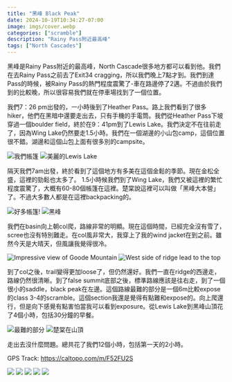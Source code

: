 ```yaml
---
title: "黑峰 Black Peak"
date: 2024-10-19T10:34:27-07:00
image: imgs/cover.webp
categories: ["scramble"]
description: "Rainy Pass附近最高峰"
tags: ["North Cascades"]
---
```

黑峰是Rainy Pass附近的最高峰，North Cascade很多地方都可以看到他。我們在去Rainy Pass之前去了Exit34 cragging，所以我們晚上7點才到。我們到達Pass的時候，被Rainy Pass的熱門程度震驚了-車在路邊停了2邁。不過由於我們到的比較晚，所以很容易我們就在停車場找到了一個位置。

我們7：26 pm出發的，一小時後到了Heather Pass。路上我們看到了很多hiker，他們在黑暗中還要走出去，只有手機的手電筒。我們從Heather Pass下坡穿過一個boulder field，終於在9：41pm到了Lewis Lake。我們決定不在往前走了，因為Wing Lake仍然要走1.5小時。我們在一個湖邊的小山包camp，這個位置很不錯。湖邊和這個山包上面有很多別的campsite。

![我們帳篷](imgs/camp.webp) ![美麗的Lewis Lake](imgs/lewis.webp)

隔天我們7am出發，終於看到了這個地方有多美在這個金鬆的季節。現在金松全盛，這裡的勁鬆也太多了。 1.5小時候我們到了Wing Lake，我們又被這裡的繁忙程度震驚了，大概有60-80個帳篷在這裡。楚棠說這裡可以叫做「黑峰大本營」了。不過大多數人都是在這裡backpacking的。

![好多帳篷!](imgs/tent.webp) ![黑峰](imgs/black.webp)

我們在basin向上朝col爬，路線非常的明顯。現在這個時間，已經完全沒有雪了，scree也沒有特別難走。在col風非常大，我穿上了我的wind jacket在到之前。雖然今天是大晴天，但風讓我覺得很冷。

![Impressive view of Goode Mountain](imgs/goode.webp) ![West side of ridge lead to the top](imgs/ridge.webp)

到了col之後，trail變得更加loose了，但仍然還好。我們一直在ridge的西邊走，路線仍然很清晰。到了false summit底部之後，標準路線應該是往右走，到了一個很小的saddle，black peak在左邊。這個路線最難的部分是一個6m比較expose的class 3-4的scramble。這個section我還是覺得有點難和expose的。向上爬還行，但是向下感覺有點害怕當我可以看到exposure。從Lewis Lake到黑峰山頂花了4個小時，包括30分鐘的早餐。

![最難的部分](imgs/crux.webp) ![楚棠在山頂](imgs/summit.webp)

走出去沒什麼問題。總共花了我們12個小時，包括第一天的2小時。

GPS Track: https://caltopo.com/m/F52FU2S

![](imgs/p4.webp) ![](imgs/p1.webp)
![](imgs/p2.webp) ![](imgs/p3.webp)
![](imgs/map.webp)